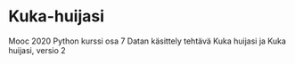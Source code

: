 # Kuka-huijasi
Mooc 2020 Python kurssi osa 7 Datan käsittely tehtävä Kuka huijasi ja Kuka huijasi, versio 2
